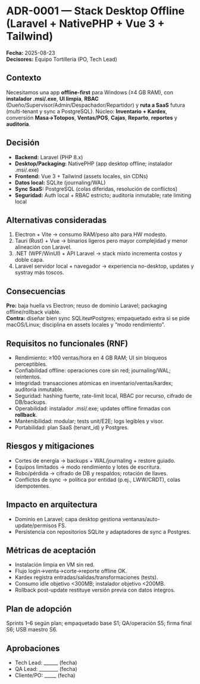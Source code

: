 # ADR-0001 — Stack Desktop Offline (Laravel + NativePHP + Vue 3 + Tailwind) 
**Fecha:** 2025-08-23  
**Decisores:** Equipo Tortillería (PO, Tech Lead)

## Contexto
Necesitamos una app **offline-first** para Windows (≥4 GB RAM), con **instalador .msi/.exe**, **UI limpia**, **RBAC** (Dueño/Supervisor/Admin/Despachador/Repartidor) y **ruta a SaaS** futura (multi-tenant y sync a PostgreSQL). Núcleo: **Inventario + Kardex**, conversión **Masa→Totopos**, **Ventas/POS**, **Cajas**, **Reparto**, **reportes** y **auditoría**.

## Decisión
- **Backend:** Laravel (PHP 8.x)  
- **Desktop/Packaging:** NativePHP (app desktop offline; instalador .msi/.exe)  
- **Frontend:** Vue 3 + Tailwind (assets locales, sin CDNs)  
- **Datos local:** SQLite (journaling/WAL)  
- **Sync SaaS:** PostgreSQL (colas diferidas, resolución de conflictos)  
- **Seguridad:** Auth local + RBAC estricto; auditoría inmutable; rate limiting local

## Alternativas consideradas
1. Electron + Vite → consumo RAM/peso alto para HW modesto.  
2. Tauri (Rust) + Vue → binarios ligeros pero mayor complejidad y menor alineación con Laravel.  
3. .NET (WPF/WinUI) + API Laravel → stack mixto incrementa costos y doble capa.  
4. Laravel servidor local + navegador → experiencia no-desktop, updates y systray más toscos.

## Consecuencias
**Pro:** baja huella vs Electron; reuso de dominio Laravel; packaging offline/rollback viable.  
**Contra:** diseñar bien sync SQLite⇄Postgres; empaquetado extra si se pide macOS/Linux; disciplina en assets locales y “modo rendimiento”.

## Requisitos no funcionales (RNF)
- Rendimiento: ≥100 ventas/hora en 4 GB RAM; UI sin bloqueos perceptibles.  
- Confiabilidad offline: operaciones core sin red; journaling/WAL; reintentos.  
- Integridad: transacciones atómicas en inventario/ventas/kardex; auditoría inmutable.  
- Seguridad: hashing fuerte, rate-limit local, RBAC por recurso, cifrado de DB/backups.  
- Operabilidad: instalador .msi/.exe; updates offline firmadas con **rollback**.  
- Mantenibilidad: modular; tests unit/E2E; logs legibles y visor.  
- Portabilidad: plan SaaS (tenant_id) y Postgres.

## Riesgos y mitigaciones
- Cortes de energía → backups + WAL/journaling + restore guiado.  
- Equipos limitados → modo rendimiento y lotes de escritura.  
- Robo/pérdida → cifrado de DB y respaldos; rotación de llaves.  
- Conflictos de sync → política por entidad (p.ej., LWW/CRDT), colas idempotentes.

## Impacto en arquitectura
- Dominio en Laravel; capa desktop gestiona ventanas/auto-update/permisos FS.  
- Persistencia con repositorios SQLite y adaptadores de sync a Postgres.

## Métricas de aceptación
- Instalación limpia en VM sin red.  
- Flujo login→venta→corte→reporte offline OK.  
- Kardex registra entradas/salidas/transformaciones (tests).  
- Consumo idle objetivo <300MB; instalador objetivo <200MB.  
- Rollback post-update restituye versión previa con datos íntegros.

## Plan de adopción
Sprints 1–6 según plan; empaquetado base S1; QA/operación S5; firma final S6; USB maestro S6.

## Aprobaciones
- Tech Lead: ______ (fecha)  
- QA Lead: ________ (fecha)  
- Cliente/PO: _____ (fecha)  
